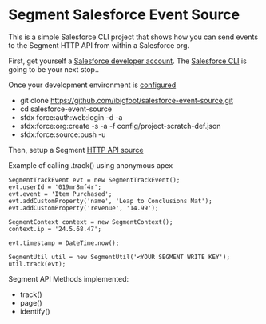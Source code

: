# Segment Salesforce Event Source

This is a simple Salesforce CLI project that shows how you can send events to the Segment HTTP API from within a Salesforce org. 

First, get yourself a [Salesforce developer account](https://developer.salesforce.com/signup). 
The [Salesforce CLI](https://developer.salesforce.com/tools/sfdxcli) is going to be your next stop.. 

Once your development environment is [configured](https://developer.salesforce.com/docs/atlas.en-us.sfdx_setup.meta/sfdx_setup/sfdx_setup_intro.htm)  
- git clone https://github.com/ibigfoot/salesforce-event-source.git
- cd salesforce-event-source
- sfdx force:auth:web:login -d -a <YOUR DEV HUB ALIAS>
- sfdx:force:org:create -s -a <YOUR SCRATCH ORG ALIAS> -f config/project-scratch-def.json
- sfdx:force:source:push -u <YOUR SCRATCH ORG ALIAS>

Then, setup a Segment [HTTP API source](https://segment.com/docs/connections/sources/catalog/libraries/server/http/)

Example of calling .track() using anonymous apex 
```
SegmentTrackEvent evt = new SegmentTrackEvent();
evt.userId = '019mr8mf4r';
evt.event = 'Item Purchased';
evt.addCustomProperty('name', 'Leap to Conclusions Mat');
evt.addCustomProperty('revenue', '14.99');
        
SegmentContext context = new SegmentContext();
context.ip = '24.5.68.47';

evt.timestamp = DateTime.now();

SegmentUtil util = new SegmentUtil('<YOUR SEGMENT WRITE KEY');
util.track(evt); 
```


Segment API Methods implemented:
- track()
- page()
- identify()

